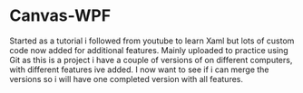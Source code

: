 # Canvas-WPF
Started as a tutorial i followed from youtube to learn Xaml but lots of custom code now added for additional features.
Mainly uploaded to practice using Git as this is a project i have a couple of versions of on different computers, with different features ive added. 
I now want to see if i can merge the versions so i will have one completed version with all features.
